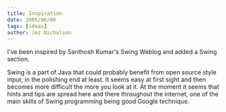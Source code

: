 ```yaml
---
title: Inspiration
date: 2005/06/06
tags: [ideas]
author: Jez Nicholson
---
```

I've been inspired by Santhosh Kumar's Swing Weblog and added a Swing section.

Swing is a part of Java that could probably benefit from open source style input, in the polishing end at least. It seems easy at first sight and then becomes more difficult the more you look at it. At the moment it seems that hints and tips are spread here and there throughout the internet, one of the main skills of Swing programming being good Google technique.